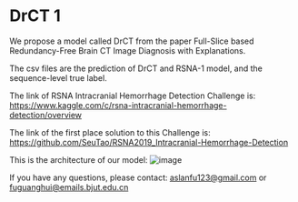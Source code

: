 # DrCT 1
We propose a model called DrCT from the paper Full-Slice based Redundancy-Free Brain CT Image Diagnosis with Explanations.

The csv files are the prediction of DrCT and RSNA-1 model, and the sequence-level true label.

The link of RSNA Intracranial Hemorrhage Detection Challenge is: https://www.kaggle.com/c/rsna-intracranial-hemorrhage-detection/overview

The link of the first place solution to this Challenge is: https://github.com/SeuTao/RSNA2019_Intracranial-Hemorrhage-Detection

This is the architecture of our model: ![image](https://github.com/GuanghuiFU/DrCT_1/blob/master/architecture.png)

If you have any questions, please contact: aslanfu123@gmail.com or fuguanghui@emails.bjut.edu.cn
